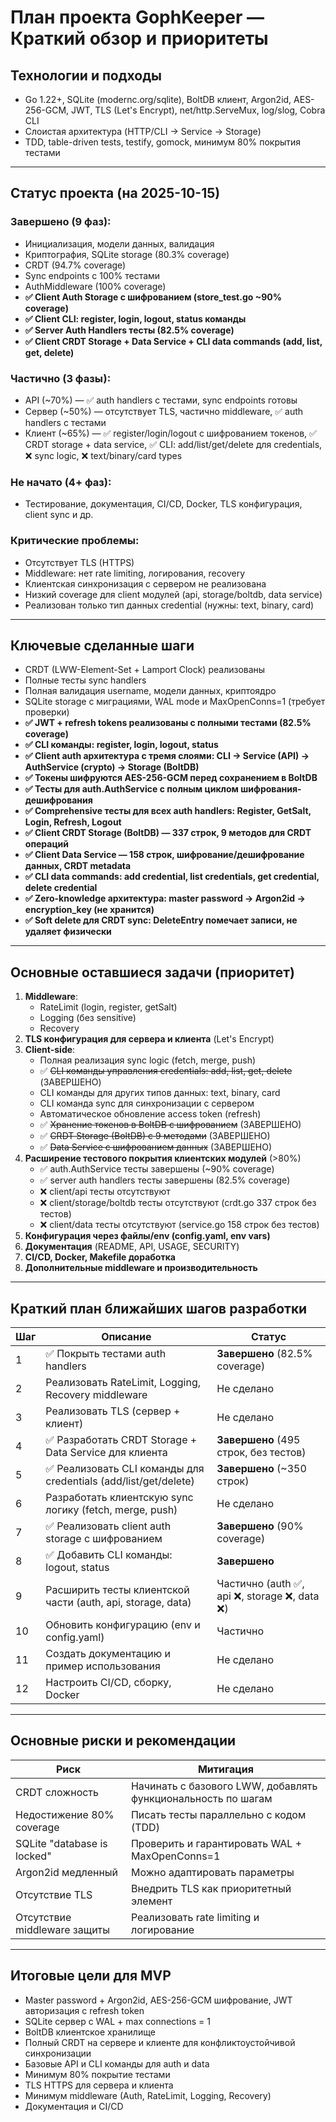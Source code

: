 # План проекта GophKeeper — Краткий обзор и приоритеты

## Технологии и подходы
- Go 1.22+, SQLite (modernc.org/sqlite), BoltDB клиент, Argon2id, AES-256-GCM, JWT, TLS (Let's Encrypt), net/http.ServeMux, log/slog, Cobra CLI
- Слоистая архитектура (HTTP/CLI → Service → Storage)
- TDD, table-driven tests, testify, gomock, минимум 80% покрытия тестами

---

## Статус проекта (на 2025-10-15)

### Завершено (9 фаз):
- Инициализация, модели данных, валидация
- Криптография, SQLite storage (80.3% coverage)
- CRDT (94.7% coverage)
- Sync endpoints с 100% тестами
- AuthMiddleware (100% coverage)
- **✅ Client Auth Storage с шифрованием (store_test.go ~90% coverage)**
- **✅ Client CLI: register, login, logout, status команды**
- **✅ Server Auth Handlers тесты (82.5% coverage)**
- **✅ Client CRDT Storage + Data Service + CLI data commands (add, list, get, delete)**

### Частично (3 фазы):
- API (~70%) — ✅ auth handlers с тестами, sync endpoints готовы
- Сервер (~50%) — отсутствует TLS, частично middleware, ✅ auth handlers с тестами
- Клиент (~65%) — ✅ register/login/logout с шифрованием токенов, ✅ CRDT storage + data service, ✅ CLI: add/list/get/delete для credentials, ❌ sync logic, ❌ text/binary/card types

### Не начато (4+ фаз):
- Тестирование, документация, CI/CD, Docker, TLS конфигурация, client sync и др.

### Критические проблемы:
- Отсутствует TLS (HTTPS)
- Middleware: нет rate limiting, логирования, recovery
- Клиентская синхронизация с сервером не реализована
- Низкий coverage для client модулей (api, storage/boltdb, data service)
- Реализован только тип данных credential (нужны: text, binary, card)

---

## Ключевые сделанные шаги
- CRDT (LWW-Element-Set + Lamport Clock) реализованы
- Полные тесты sync handlers
- Полная валидация username, модели данных, криптоядро
- SQLite storage с миграциями, WAL mode и MaxOpenConns=1 (требует проверки)
- **✅ JWT + refresh tokens реализованы с полными тестами (82.5% coverage)**
- **✅ CLI команды: register, login, logout, status**
- **✅ Client auth архитектура с тремя слоями: CLI → Service (API) → AuthService (crypto) → Storage (BoltDB)**
- **✅ Токены шифруются AES-256-GCM перед сохранением в BoltDB**
- **✅ Тесты для auth.AuthService с полным циклом шифрования-дешифрования**
- **✅ Comprehensive тесты для всех auth handlers: Register, GetSalt, Login, Refresh, Logout**
- **✅ Client CRDT Storage (BoltDB) — 337 строк, 9 методов для CRDT операций**
- **✅ Client Data Service — 158 строк, шифрование/дешифрование данных, CRDT metadata**
- **✅ CLI data commands: add credential, list credentials, get credential, delete credential**
- **✅ Zero-knowledge архитектура: master password → Argon2id → encryption_key (не хранится)**
- **✅ Soft delete для CRDT sync: DeleteEntry помечает записи, не удаляет физически**

---

## Основные оставшиеся задачи (приоритет)

1. **Middleware**:
   - RateLimit (login, register, getSalt)
   - Logging (без sensitive)
   - Recovery
2. **TLS конфигурация для сервера и клиента** (Let's Encrypt)
3. **Client-side**:
   - Полная реализация sync logic (fetch, merge, push)
   - ✅ ~~CLI команды управления credentials: add, list, get, delete~~ (ЗАВЕРШЕНО)
   - CLI команды для других типов данных: text, binary, card
   - CLI команда sync для синхронизации с сервером
   - Автоматическое обновление access token (refresh)
   - ✅ ~~Хранение токенов в BoltDB с шифрованием~~ (ЗАВЕРШЕНО)
   - ✅ ~~CRDT Storage (BoltDB) с 9 методами~~ (ЗАВЕРШЕНО)
   - ✅ ~~Data Service с шифрованием данных~~ (ЗАВЕРШЕНО)
4. **Расширение тестового покрытия клиентских модулей** (>80%)
   - ✅ auth.AuthService тесты завершены (~90% coverage)
   - ✅ server auth handlers тесты завершены (82.5% coverage)
   - ❌ client/api тесты отсутствуют
   - ❌ client/storage/boltdb тесты отсутствуют (crdt.go 337 строк без тестов)
   - ❌ client/data тесты отсутствуют (service.go 158 строк без тестов)
5. **Конфигурация через файлы/env (config.yaml, env vars)**
6. **Документация** (README, API, USAGE, SECURITY)
7. **CI/CD, Docker, Makefile доработка**
8. **Дополнительные middleware и производительность**

---

## Краткий план ближайших шагов разработки

| Шаг | Описание | Статус |
|------|-----------|--------|
| 1 | ✅ Покрыть тестами auth handlers | **Завершено** (82.5% coverage) |
| 2 | Реализовать RateLimit, Logging, Recovery middleware | Не сделано |
| 3 | Реализовать TLS (сервер + клиент) | Не сделано |
| 4 | ✅ Разработать CRDT Storage + Data Service для клиента | **Завершено** (495 строк, без тестов) |
| 5 | ✅ Реализовать CLI команды для credentials (add/list/get/delete) | **Завершено** (~350 строк) |
| 6 | Разработать клиентскую sync логику (fetch, merge, push) | Не сделано |
| 7 | ✅ Реализовать client auth storage с шифрованием | **Завершено** (90% coverage) |
| 8 | ✅ Добавить CLI команды: logout, status | **Завершено** |
| 9 | Расширить тесты клиентской части (auth, api, storage, data) | Частично (auth ✅, api ❌, storage ❌, data ❌) |
| 10 | Обновить конфигурацию (env и config.yaml) | Частично |
| 11 | Создать документацию и пример использования | Не сделано |
| 12 | Настроить CI/CD, сборку, Docker | Не сделано |

---

## Основные риски и рекомендации

| Риск | Митигация |
|-------|-----------|
| CRDT сложность | Начинать с базового LWW, добавлять функциональность по шагам |
| Недостижение 80% coverage | Писать тесты параллельно с кодом (TDD) |
| SQLite "database is locked" | Проверить и гарантировать WAL + MaxOpenConns=1 |
| Argon2id медленный | Можно адаптировать параметры |
| Отсутствие TLS | Внедрить TLS как приоритетный элемент |
| Отсутствие middleware защиты | Реализовать rate limiting и логирование |

---

## Итоговые цели для MVP

- Master password + Argon2id, AES-256-GCM шифрование, JWT авторизация с refresh token
- SQLite сервер с WAL + max connections = 1
- BoltDB клиентское хранилище
- Полный CRDT на сервере и клиенте для конфликтоустойчивой синхронизации
- Базовые API и CLI команды для auth и data
- Минимум 80% покрытие тестами
- TLS HTTPS для сервера и клиента
- Минимум middleware (Auth, RateLimit, Logging, Recovery)
- Документация и CI/CD
